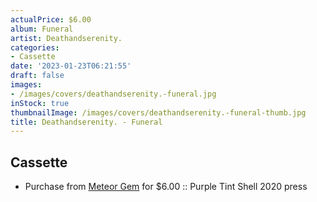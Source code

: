 ```yaml
---
actualPrice: $6.00
album: Funeral
artist: Deathandserenity.
categories:
- Cassette
date: '2023-01-23T06:21:55'
draft: false
images:
- /images/covers/deathandserenity.-funeral.jpg
inStock: true
thumbnailImage: /images/covers/deathandserenity.-funeral-thumb.jpg
title: Deathandserenity. - Funeral
---
```


## Cassette
* Purchase from [Meteor Gem](https://meteor-gem.com/products/deathandserenity-funeral-cassette) for $6.00 :: Purple Tint Shell 2020 press

